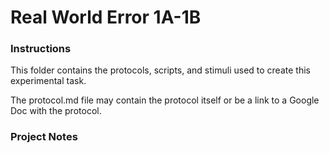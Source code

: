 # Real World Error 1A-1B

### Instructions
This folder contains the protocols, scripts, and stimuli used to create this experimental task. 

The protocol.md file may contain the protocol itself or be a link to a Google Doc with the protocol.


### Project Notes
